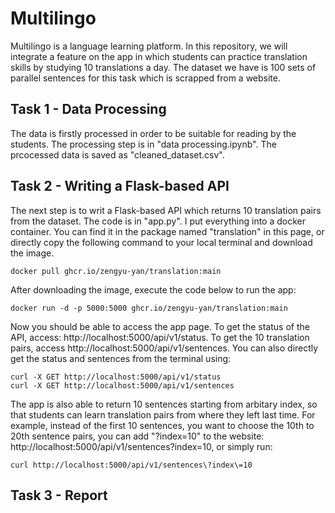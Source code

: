 # Multilingo

Multilingo is a language learning platform. In this repository, we will integrate a feature on the app in which students can practice translation skills by studying 10 translations a day. The dataset we have is 100 sets of parallel sentences for this task which is scrapped 
from a website.


## Task 1 - Data Processing

The data is firstly processed in order to be suitable for reading by the students. The processing step is in "data processing.ipynb". The prcocessed data is saved as "cleaned_dataset.csv".

## Task 2 - Writing a Flask-based API

The next step is to writ a Flask-based API which returns 10 translation pairs from the dataset. The code is in "app.py". I put everything into a docker container. You can find it in the package named "translation" in this page, or directly copy the following command to your local terminal and download the image.

```
docker pull ghcr.io/zengyu-yan/translation:main
```

After downloading the image, execute the code below to run the app:

```
docker run -d -p 5000:5000 ghcr.io/zengyu-yan/translation:main
```

Now you should be able to access the app page. To get the status of the API, access: http://localhost:5000/api/v1/status. To get the 10 translation pairs, access http://localhost:5000/api/v1/sentences. You can also directly get the status and sentences from the terminal using:

```
curl -X GET http://localhost:5000/api/v1/status
curl -X GET http://localhost:5000/api/v1/sentences
```

The app is also able to return 10 sentences starting from arbitary index, so that students can learn translation pairs from where they left last time. For example, instead of the first 10 sentences, you want to choose the 10th to 20th sentence pairs, you can add "?index=10" to the website: http://localhost:5000/api/v1/sentences?index=10, or simply run:


```
curl http://localhost:5000/api/v1/sentences\?index\=10
```

## Task 3 - Report

